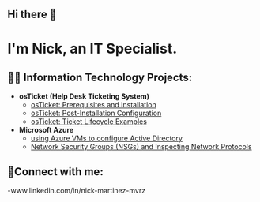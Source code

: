 ## Hi there 👋

<h1>I'm Nick, an IT Specialist.

<h2>👨‍💻 Information Technology Projects:</h2>

- <b>osTicket (Help Desk Ticketing System)</b>
  - [osTicket: Prerequisites and Installation](https://github.com/NickMvrz/osticket-prereqs)
  - [osTicket: Post-Installation Configuration](https://github.com/NickMvrz/post-install-config)
  - [osTicket: Ticket Lifecycle Examples](https://github.com/NickMvrz/ticket-lifecycle)
- <b>Microsoft Azure</b>
  - [using Azure VMs to configure Active Directory](https://github.com/NickMvrz/configure-ad)
  - [Network Security Groups (NSGs) and Inspecting Network Protocols](https://github.com/NickMvrz/azure-network-protocols)

<h2>🤳Connect with me:</h2>
-www.linkedin.com/in/nick-martinez-mvrz


